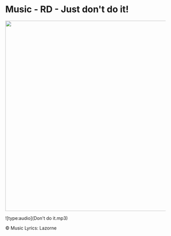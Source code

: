# Music - RD - Just don't do it!

<img src="../sloth-cabin.png" width="600">

![type:audio](Don't do it.mp3)

©️ Music Lyrics:️ Lazorne 
